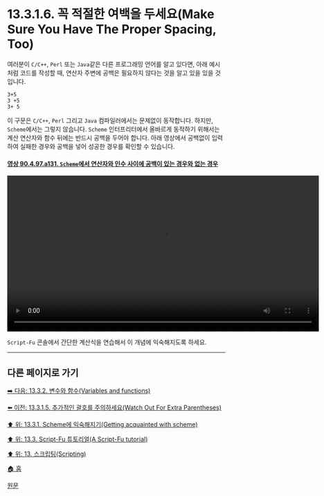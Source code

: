 # 13.3.1.6. 꼭 적절한 여백을 두세요(Make Sure You Have The Proper Spacing, Too)
여러분이 `C/C++`, `Perl` 또는 `Java`같은 다른 프로그래밍 언어를 알고 있다면, 아래 예시처럼 코드를 작성할 때, 연산자 주변에 공백은 필요하지 않다는 것을 알고 있을 있을 것입니다. 

```
3+5
3 +5
3+ 5
```

이 구문은 `C/C++`, `Perl` 그리고 `Java` 컴파일러에서는 문제없이 동작합니다. 하지만, `Scheme`에서는 그렇지 않습니다. `Scheme` 인터프리터에서 올바르게 동작하기 위해서는 계산 연산자와 함수 뒤에는 반드시 공백을 두어야 합니다. 아래 영상에서 공백없이 입력하여 실패한 경우와 공백을 넣어 성공한 경우를 확인할 수 있습니다.

<a id="90-04-97-a131"></a>

#### [영상 90.4.97.a131. `Scheme`에서 연산자와 인수 사이에 공백이 있는 경우와 없는 경우](./90-04-97-script_fu_console.md#90-04-97-a131)
<video controls="controls" width="720" src="https://github.com/wonder13662/gimp/assets/15767104/d21e7c38-0d19-4c53-842d-7859d45544d6"></video>

`Script-Fu` 콘솔에서 간단한 계산식을 연습해서 이 개념에 익숙해지도록 하세요.

***

## 다른 페이지로 가기

[➡️ 다음: 13.3.2. 변수와 함수(Variables and functions)](./13-03-02-variables-and-functions.md)

[⬅️ 이전: 13.3.1.5. 추가적인 괄호를 주의하세요(Watch Out For Extra Parentheses)](./13-03-01-05-watch_out_for_extra_parentheses.md)

[⬆️ 위: 13.3.1. Scheme에 익숙해지기(Getting acquainted with scheme)](./13-03-01-00-getting-acquainted-with-scheme.md)

[⬆️ 위: 13.3. Script-Fu 튜토리얼(A Script-Fu tutorial)](./13-03-00-a-script-fu-tutorial.md)

[⬆️ 위: 13. 스크립팅(Scripting)](./13-00-scripting.md)

[🏠 홈](./00-home.md)

[원문](https://docs.gimp.org/2.10/ko/gimp-using-script-fu-tutorial.html#idm9642)
